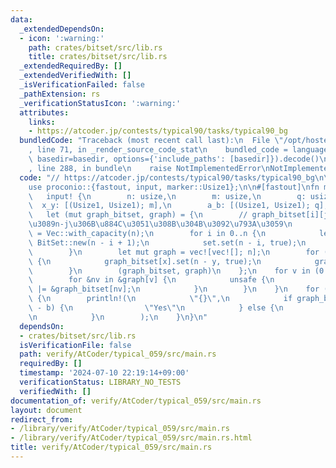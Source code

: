 ```yaml
---
data:
  _extendedDependsOn:
  - icon: ':warning:'
    path: crates/bitset/src/lib.rs
    title: crates/bitset/src/lib.rs
  _extendedRequiredBy: []
  _extendedVerifiedWith: []
  _isVerificationFailed: false
  _pathExtension: rs
  _verificationStatusIcon: ':warning:'
  attributes:
    links:
    - https://atcoder.jp/contests/typical90/tasks/typical90_bg
  bundledCode: "Traceback (most recent call last):\n  File \"/opt/hostedtoolcache/Python/3.10.14/x64/lib/python3.10/site-packages/onlinejudge_verify/documentation/build.py\"\
    , line 71, in _render_source_code_stat\n    bundled_code = language.bundle(stat.path,\
    \ basedir=basedir, options={'include_paths': [basedir]}).decode()\n  File \"/opt/hostedtoolcache/Python/3.10.14/x64/lib/python3.10/site-packages/onlinejudge_verify/languages/rust.py\"\
    , line 288, in bundle\n    raise NotImplementedError\nNotImplementedError\n"
  code: "// https://atcoder.jp/contests/typical90/tasks/typical90_bg\n\nuse bitset::BitSet;\n\
    use proconio::{fastout, input, marker::Usize1};\n\n#[fastout]\nfn main() {\n \
    \   input! {\n        n: usize,\n        m: usize,\n        q: usize,\n      \
    \  x_y: [(Usize1, Usize1); m],\n        a_b: [(Usize1, Usize1); q],\n    }\n \
    \   let (mut graph_bitset, graph) = {\n        // graph_bitset[i][j] = i\u304B\
    \u3089n-j\u306B\u884C\u3051\u308B\u304B\u3092\u793A\u3059\n        let mut graph_bitset\
    \ = Vec::with_capacity(n);\n        for i in 0..n {\n            let mut set =\
    \ BitSet::new(n - i + 1);\n            set.set(n - i, true);\n            graph_bitset.push(set);\n\
    \        }\n        let mut graph = vec![vec![]; n];\n        for (x, y) in x_y\
    \ {\n            graph_bitset[x].set(n - y, true);\n            graph[x].push(y);\n\
    \        }\n        (graph_bitset, graph)\n    };\n    for v in (0..n).rev() {\n\
    \        for &nv in &graph[v] {\n            unsafe {\n                *graph_bitset.as_mut_ptr().add(v)\
    \ |= &graph_bitset[nv];\n            }\n        }\n    }\n    for (a, b) in a_b\
    \ {\n        println!(\n            \"{}\",\n            if graph_bitset[a].get(n\
    \ - b) {\n                \"Yes\"\n            } else {\n                \"No\"\
    \n            }\n        );\n    }\n}\n"
  dependsOn:
  - crates/bitset/src/lib.rs
  isVerificationFile: false
  path: verify/AtCoder/typical_059/src/main.rs
  requiredBy: []
  timestamp: '2024-07-10 22:19:14+09:00'
  verificationStatus: LIBRARY_NO_TESTS
  verifiedWith: []
documentation_of: verify/AtCoder/typical_059/src/main.rs
layout: document
redirect_from:
- /library/verify/AtCoder/typical_059/src/main.rs
- /library/verify/AtCoder/typical_059/src/main.rs.html
title: verify/AtCoder/typical_059/src/main.rs
---
```

